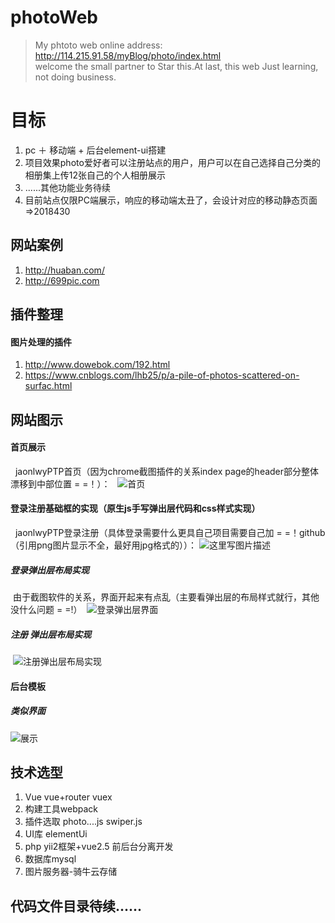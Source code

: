 # photoWeb
> My phtoto web online address: http://114.215.91.58/myBlog/photo/index.html  
welcome the small partner to Star this.At last, this web Just learning, not doing business.
# 目标
 1. pc ＋ 移动端 + 后台element-ui搭建
 2. 项目效果photo爱好者可以注册站点的用户，用户可以在自己选择自己分类的相册集上传12张自己的个人相册展示
 3. ......其他功能业务待续
 4. 目前站点仅限PC端展示，响应的移动端太丑了，会设计对应的移动静态页面=>2018430
## 网站案例
 1. http://huaban.com/
 2. http://699pic.com


## 插件整理
 #### 图片处理的插件
  1. http://www.dowebok.com/192.html 
  2. https://www.cnblogs.com/lhb25/p/a-pile-of-photos-scattered-on-surfac.html
## 网站图示
#### 首页展示
   jaonlwyPTP首页（因为chrome截图插件的关系index page的header部分整体漂移到中部位置 = =！）： 
   ![首页](http://114.215.91.58/Blog//static/userImages/20180426/1524713957268002903.jpg "ptp")
   
#### 登录注册基础框的实现（原生js手写弹出层代码和css样式实现）
   jaonlwyPTP登录注册（具体登录需要什么更具自己项目需要自己加 = =！github（引用png图片显示不全，最好用jpg格式的））： 
   ![这里写图片描述](http://114.215.91.58/Blog//static/userImages/20180427/1524821042034088102.jpg)
 ##### 登录弹出层布局实现
  由于截图软件的关系，界面开起来有点乱（主要看弹出层的布局样式就行，其他没什么问题 = =!）
  ![登录弹出层界面](http://114.215.91.58/Blog//static/userImages/20180428/1524907793884082881.jpg)
 ##### 注册 弹出层布局实现
  ![注册弹出层布局实现](http://114.215.91.58/Blog//static/userImages/20180428/1524910398275058438.jpg)
#### 后台模板
 ##### 类似界面
  ![展示](https://github.com/bailicangdu/vue2-manage/raw/master/screenshots/manage_shop.png)
## 技术选型
 1. Vue vue+router vuex 
 2. 构建工具webpack
 3. 插件选取 photo....js swiper.js 
 4. UI库 elementUi 
 5. php yii2框架+vue2.5 前后台分离开发
 6. 数据库mysql 
 7. 图片服务器-骑牛云存储
 
## 代码文件目录待续......

